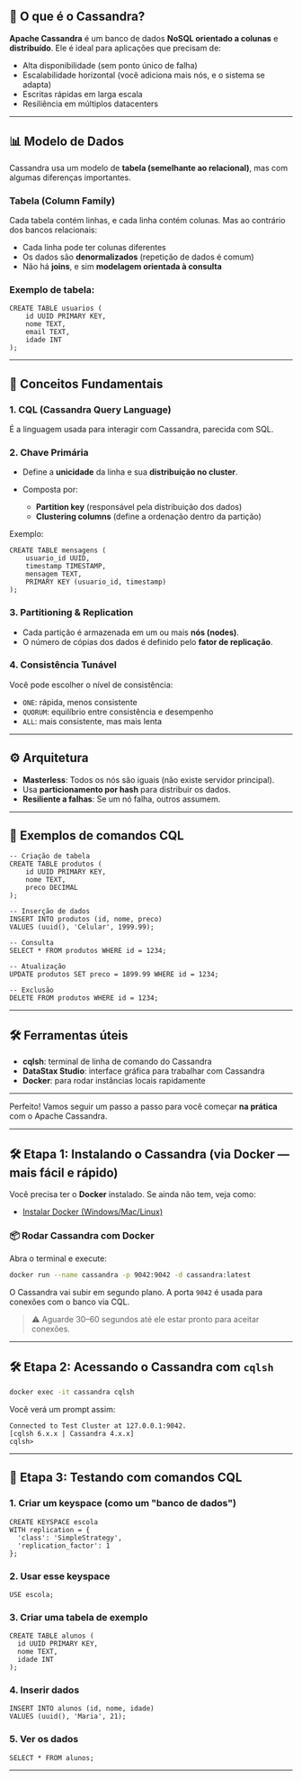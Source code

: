 ## 🧠 O que é o Cassandra?

**Apache Cassandra** é um banco de dados **NoSQL orientado a colunas** e **distribuído**. Ele é ideal para aplicações que precisam de:

* Alta disponibilidade (sem ponto único de falha)
* Escalabilidade horizontal (você adiciona mais nós, e o sistema se adapta)
* Escritas rápidas em larga escala
* Resiliência em múltiplos datacenters

---

## 📊 Modelo de Dados

Cassandra usa um modelo de **tabela (semelhante ao relacional)**, mas com algumas diferenças importantes.

### Tabela (Column Family)

Cada tabela contém linhas, e cada linha contém colunas. Mas ao contrário dos bancos relacionais:

* Cada linha pode ter colunas diferentes
* Os dados são **denormalizados** (repetição de dados é comum)
* Não há **joins**, e sim **modelagem orientada à consulta**

### Exemplo de tabela:

```cql
CREATE TABLE usuarios (
    id UUID PRIMARY KEY,
    nome TEXT,
    email TEXT,
    idade INT
);
```

---

## 📘 Conceitos Fundamentais

### 1. **CQL (Cassandra Query Language)**

É a linguagem usada para interagir com Cassandra, parecida com SQL.

### 2. **Chave Primária**

* Define a **unicidade** da linha e sua **distribuição no cluster**.
* Composta por:

  * **Partition key** (responsável pela distribuição dos dados)
  * **Clustering columns** (define a ordenação dentro da partição)

Exemplo:

```cql
CREATE TABLE mensagens (
    usuario_id UUID,
    timestamp TIMESTAMP,
    mensagem TEXT,
    PRIMARY KEY (usuario_id, timestamp)
);
```

### 3. **Partitioning & Replication**

* Cada partição é armazenada em um ou mais **nós (nodes)**.
* O número de cópias dos dados é definido pelo **fator de replicação**.

### 4. **Consistência Tunável**

Você pode escolher o nível de consistência:

* `ONE`: rápida, menos consistente
* `QUORUM`: equilíbrio entre consistência e desempenho
* `ALL`: mais consistente, mas mais lenta

---

## ⚙️ Arquitetura

* **Masterless**: Todos os nós são iguais (não existe servidor principal).
* Usa **particionamento por hash** para distribuir os dados.
* **Resiliente a falhas**: Se um nó falha, outros assumem.

---

## 🚀 Exemplos de comandos CQL

```cql
-- Criação de tabela
CREATE TABLE produtos (
    id UUID PRIMARY KEY,
    nome TEXT,
    preco DECIMAL
);

-- Inserção de dados
INSERT INTO produtos (id, nome, preco)
VALUES (uuid(), 'Celular', 1999.99);

-- Consulta
SELECT * FROM produtos WHERE id = 1234;

-- Atualização
UPDATE produtos SET preco = 1899.99 WHERE id = 1234;

-- Exclusão
DELETE FROM produtos WHERE id = 1234;
```

---

## 🛠️ Ferramentas úteis

* **cqlsh**: terminal de linha de comando do Cassandra
* **DataStax Studio**: interface gráfica para trabalhar com Cassandra
* **Docker**: para rodar instâncias locais rapidamente

---

Perfeito! Vamos seguir um passo a passo para você começar **na prática** com o Apache Cassandra.

---

## 🛠️ Etapa 1: Instalando o Cassandra (via Docker — mais fácil e rápido)

Você precisa ter o **Docker** instalado. Se ainda não tem, veja como:

* [Instalar Docker (Windows/Mac/Linux)](https://www.docker.com/products/docker-desktop/)

### 📦 Rodar Cassandra com Docker

Abra o terminal e execute:

```bash
docker run --name cassandra -p 9042:9042 -d cassandra:latest
```

O Cassandra vai subir em segundo plano. A porta `9042` é usada para conexões com o banco via CQL.

> ⚠️ Aguarde 30–60 segundos até ele estar pronto para aceitar conexões.

---

## 🛠️ Etapa 2: Acessando o Cassandra com `cqlsh`

```bash
docker exec -it cassandra cqlsh
```

Você verá um prompt assim:

```
Connected to Test Cluster at 127.0.0.1:9042.
[cqlsh 6.x.x | Cassandra 4.x.x]
cqlsh>
```

---

## 🧪 Etapa 3: Testando com comandos CQL

### 1. Criar um keyspace (como um "banco de dados")

```cql
CREATE KEYSPACE escola
WITH replication = {
  'class': 'SimpleStrategy',
  'replication_factor': 1
};
```

### 2. Usar esse keyspace

```cql
USE escola;
```

### 3. Criar uma tabela de exemplo

```cql
CREATE TABLE alunos (
  id UUID PRIMARY KEY,
  nome TEXT,
  idade INT
);
```

### 4. Inserir dados

```cql
INSERT INTO alunos (id, nome, idade)
VALUES (uuid(), 'Maria', 21);
```

### 5. Ver os dados

```cql
SELECT * FROM alunos;
```

---



